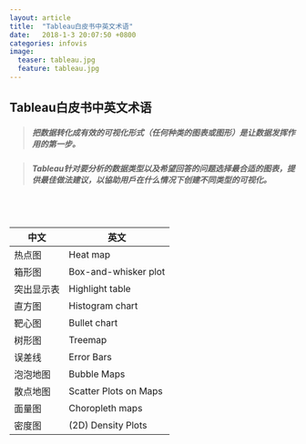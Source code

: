 ```yaml
---
layout: article
title:  "Tableau白皮书中英文术语"
date:   2018-1-3 20:07:50 +0800
categories: infovis 
image:
  teaser: tableau.jpg
  feature: tableau.jpg
---
```


## Tableau白皮书中英文术语


>#####  把数据转化成有效的可视化形式（任何种类的图表或图形）是让数据发挥作用的第一步。

> #####  Tableau针对要分析的数据类型以及希望回答的问题选择最合适的图表，提供最佳做法建议，以協助用戶在什么情况下创建不同类型的可视化。
<br>
<br>

|中文|英文|
|-------|-------|
|热点图|Heat map|
|箱形图|Box-and-whisker plot|
|突出显示表|Highlight table|
|直方图|Histogram chart|
|靶心图|Bullet chart|
|树形图|Treemap|
|误差线|Error Bars|
|泡泡地图|Bubble Maps|
|散点地图|Scatter Plots on Maps|
|面量图|Choropleth maps|
|密度图|(2D) Density Plots|

